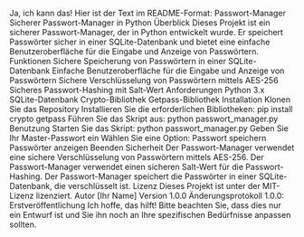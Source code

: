 Ja, ich kann das! Hier ist der Text im README-Format:
Passwort-Manager
Sicherer Passwort-Manager in Python
Überblick
Dieses Projekt ist ein sicherer Passwort-Manager, der in Python entwickelt wurde. Er speichert Passwörter sicher in einer SQLite-Datenbank und bietet eine einfache Benutzeroberfläche für die Eingabe und Anzeige von Passwörtern.
Funktionen
Sichere Speicherung von Passwörtern in einer SQLite-Datenbank
Einfache Benutzeroberfläche für die Eingabe und Anzeige von Passwörtern
Sichere Verschlüsselung von Passwörtern mittels AES-256
Sicheres Passwort-Hashing mit Salt-Wert
Anforderungen
Python 3.x
SQLite-Datenbank
Crypto-Bibliothek
Getpass-Bibliothek
Installation
Klonen Sie das Repository
Installieren Sie die erforderlichen Bibliotheken: pip install crypto getpass
Führen Sie das Skript aus: python passwort_manager.py
Benutzung
Starten Sie das Skript: python passwort_manager.py
Geben Sie Ihr Master-Passwort ein
Wählen Sie eine Option:
Passwort speichern
Passwörter anzeigen
Beenden
Sicherheit
Der Passwort-Manager verwendet eine sichere Verschlüsselung von Passwörtern mittels AES-256.
Der Passwort-Manager verwendet einen sicheren Salt-Wert für die Passwort-Hashing.
Der Passwort-Manager speichert die Passwörter in einer SQLite-Datenbank, die verschlüsselt ist.
Lizenz
Dieses Projekt ist unter der MIT-Lizenz lizenziert.
Autor
[Ihr Name]
Version
1.0.0
Änderungsprotokoll
1.0.0: Erstveröffentlichung
Ich hoffe, das hilft! Bitte beachten Sie, dass dies nur ein Entwurf ist und Sie ihn noch an Ihre spezifischen Bedürfnisse anpassen sollten.

